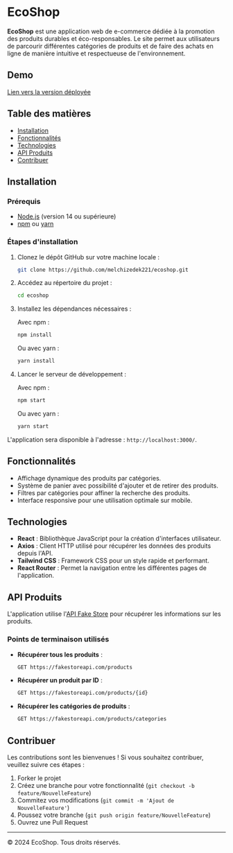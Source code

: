 
# EcoShop

**EcoShop** est une application web de e-commerce dédiée à la promotion des produits durables et éco-responsables. Le site permet aux utilisateurs de parcourir différentes catégories de produits et de faire des achats en ligne de manière intuitive et respectueuse de l'environnement.

## Demo

[Lien vers la version déployée](https://ecoshop-demo.com)

## Table des matières

- [Installation](#installation)
- [Fonctionnalités](#fonctionnalités)
- [Technologies](#technologies)
- [API Produits](#api-produits)
- [Contribuer](#contribuer)

## Installation

### Prérequis

- [Node.js](https://nodejs.org/) (version 14 ou supérieure)
- [npm](https://www.npmjs.com/) ou [yarn](https://yarnpkg.com/)

### Étapes d'installation

1. Clonez le dépôt GitHub sur votre machine locale :

   ```bash
   git clone https://github.com/melchizedek221/ecoshop.git
   ```

2. Accédez au répertoire du projet :

   ```bash
   cd ecoshop
   ```

3. Installez les dépendances nécessaires :

   Avec npm :

   ```bash
   npm install
   ```

   Ou avec yarn :

   ```bash
   yarn install
   ```

4. Lancer le serveur de développement :

   Avec npm :

   ```bash
   npm start
   ```

   Ou avec yarn :

   ```bash
   yarn start
   ```

L'application sera disponible à l'adresse : `http://localhost:3000/`.

## Fonctionnalités

- Affichage dynamique des produits par catégories.
- Système de panier avec possibilité d'ajouter et de retirer des produits.
- Filtres par catégories pour affiner la recherche des produits.
- Interface responsive pour une utilisation optimale sur mobile.

## Technologies

- **React** : Bibliothèque JavaScript pour la création d'interfaces utilisateur.
- **Axios** : Client HTTP utilisé pour récupérer les données des produits depuis l'API.
- **Tailwind CSS** : Framework CSS pour un style rapide et performant.
- **React Router** : Permet la navigation entre les différentes pages de l'application.

## API Produits

L'application utilise l'[API Fake Store](https://fakestoreapi.com/) pour récupérer les informations sur les produits.

### Points de terminaison utilisés

- **Récupérer tous les produits** : 
  ```bash
  GET https://fakestoreapi.com/products
  ```

- **Récupérer un produit par ID** : 
  ```bash
  GET https://fakestoreapi.com/products/{id}
  ```

- **Récupérer les catégories de produits** : 
  ```bash
  GET https://fakestoreapi.com/products/categories
  ```

## Contribuer

Les contributions sont les bienvenues ! Si vous souhaitez contribuer, veuillez suivre ces étapes :

1. Forker le projet
2. Créez une branche pour votre fonctionnalité (`git checkout -b feature/NouvelleFeature`)
3. Commitez vos modifications (`git commit -m 'Ajout de NouvelleFeature'`)
4. Poussez votre branche (`git push origin feature/NouvelleFeature`)
5. Ouvrez une Pull Request

---

© 2024 EcoShop. Tous droits réservés.
